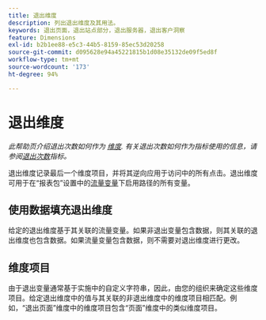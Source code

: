 ```yaml
---
title: 退出维度
description: 列出退出维度及其用法。
keywords: 退出页面，退出站点部分，退出服务器，退出客户洞察
feature: Dimensions
exl-id: b2b1ee88-e5c3-44b5-8159-85ec53d20258
source-git-commit: d095628e94a45221815b1d08e35132de09f5ed8f
workflow-type: tm+mt
source-wordcount: '173'
ht-degree: 94%

---
```


# 退出维度

*此帮助页介绍退出次数如何作为 [维度](overview.md). 有关退出次数如何作为指标使用的信息，请参阅[退出次数](../metrics/exits.md)指标。*

退出维度记录最后一个维度项目，并将其逆向应用于访问中的所有点击。退出维度可用于在“报表包”设置中的[流量变量](/help/admin/admin/c-manage-report-suites/c-edit-report-suites/c-traffic-variables/traffic-var.md)下启用路径的所有变量。

## 使用数据填充退出维度

给定的退出维度基于其关联的流量变量。如果非退出变量包含数据，则其关联的退出维度也包含数据。如果流量变量包含数据，则不需要对退出维度进行更改。

## 维度项目

由于退出变量通常基于实施中的自定义字符串，因此，由您的组织来确定这些维度项目。给定退出维度中的值与其关联的非退出维度中的维度项目相匹配。例如，“退出页面”维度中的维度项目包含“页面”维度中的类似维度项目。
